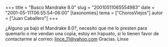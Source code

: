 +++
title = "Busco Mandrake 8.0"
slug = "20010511065554983"
date = "2001-05-11T06:55:54-06:00"
[taxonomies]
tema = ["ChorosViejos"]
autor = ["Juan Caballero"]
+++

¿Alguno ya bajó el Mandrake 8.0?, necesito que me lo presten para
quemarlo o me vendan una copia, estoy en Irapuato, si lo tienen favor de
contactarme al correo: <lince_11@yahoo.com> Gracias.
Linxe
